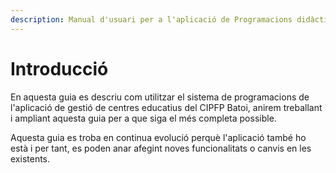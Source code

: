 ```yaml
---
description: Manual d'usuari per a l'aplicació de Programacions didàctiques del CIPFP Batoi
---
```


# Introducció

En aquesta guia es descriu com utilitzar el sistema de programacions de l'aplicació de gestió de centres educatius del CIPFP Batoi, anirem treballant i ampliant aquesta guia per a que siga el més completa possible.

Aquesta guia es troba en continua evolució perquè l'aplicació també ho està i per tant, es poden anar afegint noves funcionalitats o canvis en les existents.
